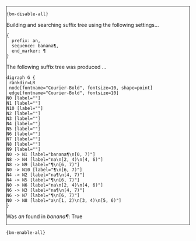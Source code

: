 <div style="border:1px solid black;">

`{bm-disable-all}`

Building and searching suffix tree using the following settings...

```
{
  prefix: an,
  sequence: banana¶,
  end_marker: ¶
}

```


The following suffix tree was produced ...

```{dot}
digraph G {
 rankdir=LR
 node[fontname="Courier-Bold", fontsize=10, shape=point]
 edge[fontname="Courier-Bold", fontsize=10]
N0 [label=""]
N1 [label=""]
N10 [label=""]
N2 [label=""]
N3 [label=""]
N4 [label=""]
N5 [label=""]
N6 [label=""]
N7 [label=""]
N8 [label=""]
N9 [label=""]
N0 -> N1 [label="banana¶\n[0, 7)"]
N8 -> N4 [label="na\n[2, 4)\n[4, 6)"]
N8 -> N9 [label="¶\n[6, 7)"]
N0 -> N10 [label="¶\n[6, 7)"]
N4 -> N2 [label="na¶\n[4, 7)"]
N4 -> N5 [label="¶\n[6, 7)"]
N0 -> N6 [label="na\n[2, 4)\n[4, 6)"]
N6 -> N3 [label="na¶\n[4, 7)"]
N6 -> N7 [label="¶\n[6, 7)"]
N0 -> N8 [label="a\n[1, 2)\n[3, 4)\n[5, 6)"]
}
```


Was *an* found in *banana¶*: True
</div>

`{bm-enable-all}`

